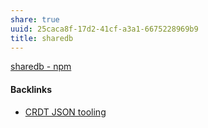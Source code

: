 ```yaml
---
share: true
uuid: 25caca8f-17d2-41cf-a3a1-6675228969b9
title: sharedb
---
```

[sharedb - npm](https://www.npmjs.com/package/sharedb)

#### Backlinks

* [CRDT JSON tooling](/6b039d8a-9e0a-4edb-8e41-632912884375)